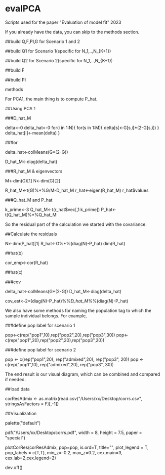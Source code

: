 # evalPCA
Scripts used for the paper "Evaluation of model fit" 2023

If you already have the data, you can skip to the methods section.

##build Q,F,PI,G for Scenario 1 and 2

##build Q1 for Scenario 1(specific for N_1,..,N_{K+1})

##build Q2 for Scenario 2(specific for N_1,..,N_{K+1})

##build F

##build PI

methods

For PCA1, the main thing is to compute P_hat.

##Using PCA 1

###D_hat_M

delta<-0
delta_hat<-0
for(i in 1:N){
  for(s in 1:M){
    delta[s]<-G[s,i]*(2-G[s,i])
  }
  delta_hat[i]<-mean(delta)
}

###or

delta_hat<-colMeans(G*(2-G))

D_hat_M<-diag(delta_hat)

###R_hat_M & eigenvectors

M<-dim(G)[1]
N<-dim(G)[2]

R_hat_M<-t(G)%*%G/M-D_hat_M
r_hat<-eigen(R_hat_M)
r_hat$values

###Q_hat_M and P_hat

k_prime<-3
Q_hat_M<-t(r_hat$vec[,1:k_prime])
P_hat<-t(Q_hat_M)%*%Q_hat_M

So the residual part of the calculation we started with the covariance.

##Calculate the residuals

N<-dim(P_hat)[1]
R_hat<-G%*%(diag(N)-P_hat)
dim(R_hat)

##hat(b)

cor_emp<-cor(R_hat)

##hat(c)

###cov

delta_hat<-colMeans(G*(2-G))
D_hat_M<-diag(delta_hat)

cov_est<-2*(diag(N)-P_hat)%*%D_hat_M%*%(diag(N)-P_hat)

We also have some methods for naming the population tag to which the sample individual belongs. For example,

###define pop label for scenario 1

pop<-c(rep("pop1",10),rep("pop2",20),rep("pop3",30))
pop<-c(rep("pop1",20),rep("pop2",20),rep("pop3",20))

###define pop label for scenario 2

pop <- c(rep("pop1",20), rep("admixed",20), rep("pop3", 20))
pop <- c(rep("pop1",10), rep("admixed",20), rep("pop3", 30))

The end result is our visual diagram, which can be combined and compared if needed.

##load data

corResAdmix <- as.matrix(read.csv("/Users/xx/Desktop/corrs.csv", stringsAsFactors = F)[,-1])

##Visualization

palette("default")

pdf("/Users/xx/Desktop/corrs.pdf",
    width =  8, height = 7.5, paper = "special")
    
plotCorRes(corResAdmix, pop=pop, is.ord=T, title="", plot_legend = T, pop_labels = c(T,T),
           min_z=-0.2, max_z=0.2, cex.main=3, cex.lab=2,cex.legend=2)
           
dev.off() 
